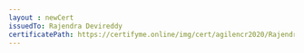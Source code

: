 ```yaml
--- 
layout : newCert 
issuedTo: Rajendra Devireddy 
certificatePath: https://certifyme.online/img/cert/agilencr2020/RajendraDevireddy_1db9b.png
--- 
```

